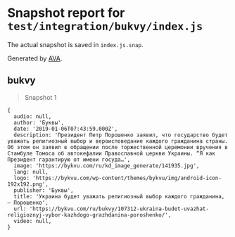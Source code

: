 # Snapshot report for `test/integration/bukvy/index.js`

The actual snapshot is saved in `index.js.snap`.

Generated by [AVA](https://avajs.dev).

## bukvy

> Snapshot 1

    {
      audio: null,
      author: 'Буквы',
      date: '2019-01-06T07:43:59.000Z',
      description: 'Президент Петр Порошенко заявил, что государство будет уважать религиозный выбор и вероисповедание каждого гражданина страны. Об этом он заявил в обращении после торжественной церемонии вручения в Стамбуле Томоса об автокефалии Православной церкви Украины. “Я как Президент гарантирую от имени госуда…',
      image: 'https://bykvu.com/ru/kd_image_generate/141935.jpg',
      lang: null,
      logo: 'https://bykvu.com/wp-content/themes/bykvu/img/android-icon-192x192.png',
      publisher: 'Буквы',
      title: 'Украина будет уважать религиозный выбор каждого гражданина, – Порошенко',
      url: 'https://bykvu.com/ru/bukvy/107312-ukraina-budet-uvazhat-religioznyj-vybor-kazhdogo-grazhdanina-poroshenko/',
      video: null,
    }
